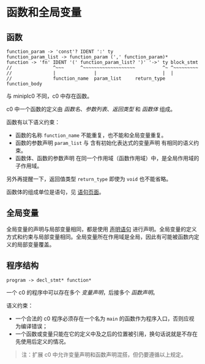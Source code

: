 # 函数和全局变量

## 函数

```
function_param -> 'const'? IDENT ':' ty
function_param_list -> function_param (',' function_param)*
function -> 'fn' IDENT '(' function_param_list? ')' '->' ty block_stmt
//               ^~~~      ^~~~~~~~~~~~~~~~~~~~          ^~ ^~~~~~~~~~
//               |              |                        |  |
//               function_name  param_list     return_type  function_body
```

与 miniplc0 不同，c0 中存在函数。

c0 中一个函数的定义由 _函数名_、_参数列表_、_返回类型_ 和 _函数体_ 组成。

函数有以下语义约束：

- 函数的名称 `function_name` 不能重复，也不能和全局变量重复。
- 函数的参数声明 `param_list` 与 含有初始化表达式的变量声明 有相同的语义约束。
- 函数体、函数的参数声明 在同一个作用域（函数作用域）中，是全局作用域的子作用域。

另外再提醒一下，返回值类型 `return_type` 即使为 `void` 也不能省略。

函数体的组成单位是语句，见 [语句页面](stmt.md)。

## 全局变量

全局变量的声明与局部变量相同，都是使用 [声明语句](stmt.md#声明语句) 进行声明。全局变量的定义方式和约束与局部变量相同。全局变量所在作用域是全局，因此有可能被函数内定义的局部变量覆盖。

## 程序结构

```
program -> decl_stmt* function*
```

一个 c0 的程序中可以存在多个 _变量声明_，后接多个 _函数声明_。

语义约束：

- 一个合法的 c0 程序必须存在一个名为 `main` 的函数作为程序入口，否则应视为编译错误；
- 一个函数或变量只能在它的定义中及之后的位置被引用，换句话说就是不存在先使用后定义的情况。

> 注：扩展 c0 中允许变量声明和函数声明混搭，但仍要遵循以上规定。
